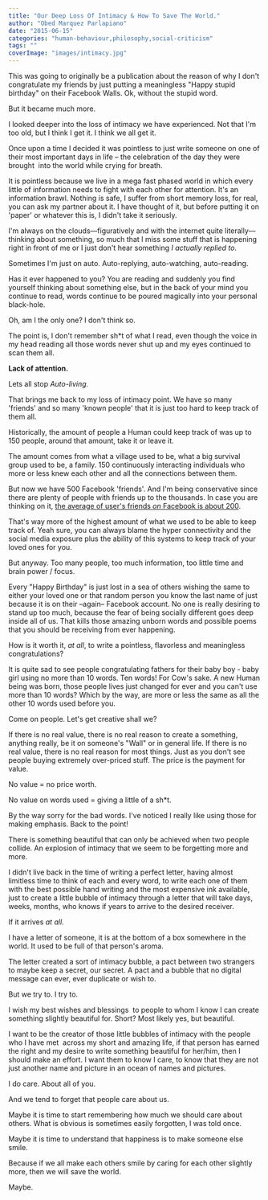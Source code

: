 ```yaml
---
title: "Our Deep Loss Of Intimacy & How To Save The World."
author: "Obed Marquez Parlapiano"
date: "2015-06-15"
categories: "human-behaviour,philosophy,social-criticism"
tags: ""
coverImage: "images/intimacy.jpg"
---
```


This was going to originally be a publication about the reason of why I don't congratulate my friends by just putting a meaningless "Happy stupid birthday" on their Facebook Walls. Ok, without the stupid word.

But it became much more.

I looked deeper into the loss of intimacy we have experienced. Not that I'm too old, but I think I get it. I think we all get it.

Once upon a time I decided it was pointless to just write someone on one of their most important days in life – the celebration of the day they were brought  into the world while crying for breath.

It is pointless because we live in a mega fast phased world in which every little of information needs to fight with each other for attention. It's an information brawl. Nothing is safe, I suffer from short memory loss, for real, you can ask my partner about it. I have thought of it, but before putting it on 'paper' or whatever this is, I didn't take it seriously.

I'm always on the clouds—figuratively and with the internet quite literally— thinking about something, so much that I miss some stuff that is happening right in front of me or I just don't hear something _I actually replied to._

Sometimes I'm just on auto. Auto-replying, auto-watching, auto-reading.

Has it ever happened to you? You are reading and suddenly you find yourself thinking about something else, but in the back of your mind you continue to read, words continue to be poured magically into your personal black-hole.

Oh, am I the only one? I don't think so.

The point is, I don't remember sh\*t of what I read, even though the voice in my head reading all those words never shut up and my eyes continued to scan them all.

**Lack of attention.**

Lets all stop _Auto-living._

That brings me back to my loss of intimacy point. We have so many 'friends' and so many 'known people' that it is just too hard to keep track of them all.

Historically, the amount of people a Human could keep track of was up to 150 people, around that amount, take it or leave it.

The amount comes from what a village used to be, what a big survival group used to be, a family. 150 continuously interacting individuals who more or less knew each other and all the connections between them.

But now we have 500 Facebook 'friends'. And I'm being conservative since there are plenty of people with friends up to the thousands. In case you are thinking on it, [the average of user's friends _on_ Facebook is about 200](https://www.facebook.com/notes/facebook-data-team/anatomy-of-facebook/10150388519243859).

That's way more of the highest amount of what we used to be able to keep track of. Yeah sure, you can always blame the hyper connectivity and the social media exposure plus the ability of this systems to keep track of your loved ones for you.

But anyway. Too many people, too much information, too little time and brain power / focus.

Every "Happy Birthday" is just lost in a sea of others wishing the same to either your loved one or that random person you know the last name of just because it is on their –again– Facebook account. No one is really desiring to stand up too much, because the fear of being socially different goes deep inside all of us. That kills those amazing unborn words and possible poems that you should be receiving from ever happening.

How is it worth it, _at all_, to write a pointless, flavorless and meaningless congratulations?

It is quite sad to see people congratulating fathers for their baby boy - baby girl using no more than 10 words. Ten words! For Cow's sake. A new Human being was born, those people lives just changed for ever and you can't use more than 10 words? Which by the way, are more or less the same as all the other 10 words used before you.

Come on people. Let's get creative shall we?

If there is no real value, there is no real reason to create a something, anything really, be it on someone's "Wall" or in general life. If there is no real value, there is no real reason for most things. Just as you don't see people buying extremely over-priced stuff. The price is the payment for value.

No value = no price worth.

No value on words used = giving a little of a sh\*t.

By the way sorry for the bad words. I've noticed I really like using those for making emphasis. Back to the point!

There is something beautiful that can only be achieved when two people collide. An explosion of intimacy that we seem to be forgetting more and more.

I didn't live back in the time of writing a perfect letter, having almost limitless time to think of each and every word, to write each one of them with the best possible hand writing and the most expensive ink available, just to create a little bubble of intimacy through a letter that will take days, weeks, months, who knows if years to arrive to the desired receiver.

If it arrives _at all._

I have a letter of someone, it is at the bottom of a box somewhere in the world. It used to be full of that person's aroma.

The letter created a sort of intimacy bubble, a pact between two strangers to maybe keep a secret, our secret. A pact and a bubble that no digital message can ever, ever duplicate or wish to.

But we try to. I try to.

I wish my best wishes and blessings  to people to whom I know I can create something slightly beautiful for. Short? Most likely yes, but beautiful.

I want to be the creator of those little bubbles of intimacy with the people who I have met  across my short and amazing life, if that person has earned the right and my desire to write something beautiful for her/him, then I should make an effort. I want them to know I care, to know that they are not just another name and picture in an ocean of names and pictures.

I do care. About all of you.

And we tend to forget that people care about us.

Maybe it is time to start remembering how much we should care about others. What is obvious is sometimes easily forgotten, I was told once.

Maybe it is time to understand that happiness is to make someone else smile.

Because if we all make each others smile by caring for each other slightly more, then we will save the world.

Maybe.
